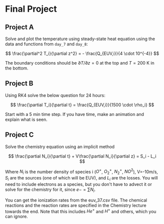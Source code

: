 Final Project
=============

## Project A

Solve and plot the temperature using steady-state heat equation using the 
data and functions from `day_7` and `day_8`:

$$
\frac{\partial^2 T_i}{\partial z^2} = - \frac{Q_{EUV,i}}{4 \cdot 10^{-4}}
$$

The boundary conditions should be $\partial T / \partial z = 0$ at the top and
$T=200$ K in the bottom.

## Project B

Using RK4 solve the below question for 24 hours:

$$
\frac{\partial T_i}{\partial t} = \frac{Q_{EUV,i}}{1500 \cdot \rho_i}
$$

Start with a 5 min time step. If you have time, make an animation and explain
what is seen.

## Project C

Solve the chemistry equation using an implicit method

$$
\frac{\partial N_i}{\partial t} + V\frac{\partial N_i}{\partial z} = S_i - L_i 
$$

Where $N_i$ is the number density of species i ($O^+$, $O_2^+$, $N_2^+$, $NO^2$), V=-10m/s, $S_i$ are the sources (one of which will be EUV), and $L_i$ are the losses. You will need to include electrons as a species, but you don't have to advect it or solve for the chemistry for it, since $e- = \sum N_i$.

You can get the ionization rates from the euv_37.csv file.  The chemical reactions and the reaction rates are specified in the Chemistry lecture towards the end.  Note that this includes $He^+$ and $H^+$ and others, which you can ignore.
